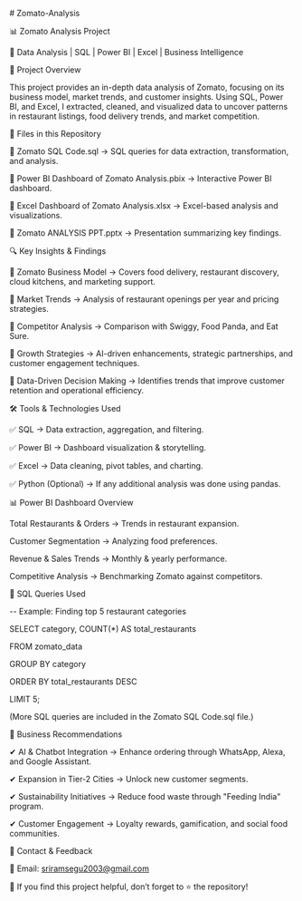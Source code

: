 ﻿\# Zomato-Analysis

📊 Zomato Analysis Project

🚀 Data Analysis | SQL | Power BI | Excel | Business Intelligence

📌 Project Overview

This project provides an in-depth data analysis of Zomato, focusing on its business model, market trends, and customer insights. Using SQL, Power BI, and Excel, I extracted, cleaned, and visualized data to uncover patterns in restaurant listings, food delivery trends, and market competition.

📂 Files in this Repository

📌 Zomato SQL Code.sql → SQL queries for data extraction, transformation, and analysis.

📌 Power BI Dashboard of Zomato Analysis.pbix → Interactive Power BI dashboard.

📌 Excel Dashboard of Zomato Analysis.xlsx → Excel-based analysis and visualizations.

📌 Zomato ANALYSIS PPT.pptx → Presentation summarizing key findings.

🔍 Key Insights & Findings

📌 Zomato Business Model → Covers food delivery, restaurant discovery, cloud kitchens, and marketing support.

📌 Market Trends → Analysis of restaurant openings per year and pricing strategies.

📌 Competitor Analysis → Comparison with Swiggy, Food Panda, and Eat Sure.

📌 Growth Strategies → AI-driven enhancements, strategic partnerships, and customer engagement techniques.

📌 Data-Driven Decision Making → Identifies trends that improve customer retention and operational efficiency.

🛠️ Tools & Technologies Used

✅ SQL → Data extraction, aggregation, and filtering.

✅ Power BI → Dashboard visualization & storytelling.

✅ Excel → Data cleaning, pivot tables, and charting.

✅ Python (Optional) → If any additional analysis was done using pandas.

📊 Power BI Dashboard Overview

Total Restaurants & Orders → Trends in restaurant expansion.

Customer Segmentation → Analyzing food preferences.

Revenue & Sales Trends → Monthly & yearly performance.

Competitive Analysis → Benchmarking Zomato against competitors.

📜 SQL Queries Used

-- Example: Finding top 5 restaurant categories

SELECT category, COUNT(\*) AS total\_restaurants

FROM zomato\_data

GROUP BY category

ORDER BY total\_restaurants DESC

LIMIT 5;

(More SQL queries are included in the Zomato SQL Code.sql file.)

📌 Business Recommendations

✔ AI & Chatbot Integration → Enhance ordering through WhatsApp, Alexa, and Google Assistant.

✔ Expansion in Tier-2 Cities → Unlock new customer segments.

✔ Sustainability Initiatives → Reduce food waste through "Feeding India" program.

✔ Customer Engagement → Loyalty rewards, gamification, and social food communities.

📩 Contact & Feedback

📧 Email: sriramsegu2003@gmail.com

📢 If you find this project helpful, don’t forget to ⭐ the repository!

